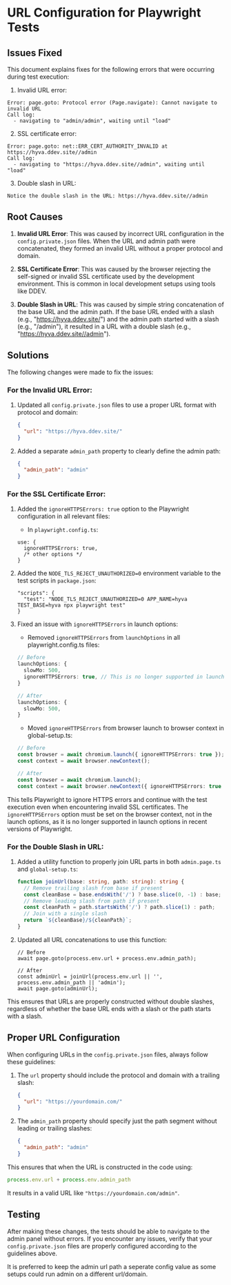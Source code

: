 # URL Configuration for Playwright Tests

## Issues Fixed

This document explains fixes for the following errors that were occurring during test execution:

1. Invalid URL error:
```
Error: page.goto: Protocol error (Page.navigate): Cannot navigate to invalid URL
Call log:
  - navigating to "admin/admin", waiting until "load"
```

2. SSL certificate error:
```
Error: page.goto: net::ERR_CERT_AUTHORITY_INVALID at https://hyva.ddev.site//admin
Call log:
  - navigating to "https://hyva.ddev.site//admin", waiting until "load"
```

3. Double slash in URL:
```
Notice the double slash in the URL: https://hyva.ddev.site//admin
```

## Root Causes

1. **Invalid URL Error**: This was caused by incorrect URL configuration in the `config.private.json` files. When the URL and admin path were concatenated, they formed an invalid URL without a proper protocol and domain.

2. **SSL Certificate Error**: This was caused by the browser rejecting the self-signed or invalid SSL certificate used by the development environment. This is common in local development setups using tools like DDEV.

3. **Double Slash in URL**: This was caused by simple string concatenation of the base URL and the admin path. If the base URL ended with a slash (e.g., "https://hyva.ddev.site/") and the admin path started with a slash (e.g., "/admin"), it resulted in a URL with a double slash (e.g., "https://hyva.ddev.site//admin").

## Solutions

The following changes were made to fix the issues:

### For the Invalid URL Error:

1. Updated all `config.private.json` files to use a proper URL format with protocol and domain:
   ```json
   {
     "url": "https://hyva.ddev.site/"
   }
   ```

2. Added a separate `admin_path` property to clearly define the admin path:
   ```json
   {
     "admin_path": "admin"
   }
   ```

### For the SSL Certificate Error:

1. Added the `ignoreHTTPSErrors: true` option to the Playwright configuration in all relevant files:
   - In `playwright.config.ts`:
   ```
   use: {
     ignoreHTTPSErrors: true,
     /* other options */
   }
   ```

2. Added the `NODE_TLS_REJECT_UNAUTHORIZED=0` environment variable to the test scripts in `package.json`:
   ```
   "scripts": {
     "test": "NODE_TLS_REJECT_UNAUTHORIZED=0 APP_NAME=hyva  TEST_BASE=hyva npx playwright test"
   }
   ```

3. Fixed an issue with `ignoreHTTPSErrors` in launch options:
   - Removed `ignoreHTTPSErrors` from `launchOptions` in all playwright.config.ts files:
   ```typescript
   // Before
   launchOptions: {
     slowMo: 500,
     ignoreHTTPSErrors: true, // This is no longer supported in launch options
   }

   // After
   launchOptions: {
     slowMo: 500,
   }
   ```

   - Moved `ignoreHTTPSErrors` from browser launch to browser context in global-setup.ts:
   ```typescript
   // Before
   const browser = await chromium.launch({ ignoreHTTPSErrors: true });
   const context = await browser.newContext();

   // After
   const browser = await chromium.launch();
   const context = await browser.newContext({ ignoreHTTPSErrors: true });
   ```

This tells Playwright to ignore HTTPS errors and continue with the test execution even when encountering invalid SSL certificates. The `ignoreHTTPSErrors` option must be set on the browser context, not in the launch options, as it is no longer supported in launch options in recent versions of Playwright.

### For the Double Slash in URL:

1. Added a utility function to properly join URL parts in both `admin.page.ts` and `global-setup.ts`:
   ```typescript
   function joinUrl(base: string, path: string): string {
     // Remove trailing slash from base if present
     const cleanBase = base.endsWith('/') ? base.slice(0, -1) : base;
     // Remove leading slash from path if present
     const cleanPath = path.startsWith('/') ? path.slice(1) : path;
     // Join with a single slash
     return `${cleanBase}/${cleanPath}`;
   }
   ```

2. Updated all URL concatenations to use this function:
   ```
   // Before
   await page.goto(process.env.url + process.env.admin_path);

   // After
   const adminUrl = joinUrl(process.env.url || '', process.env.admin_path || 'admin');
   await page.goto(adminUrl);
   ```

This ensures that URLs are properly constructed without double slashes, regardless of whether the base URL ends with a slash or the path starts with a slash.

## Proper URL Configuration

When configuring URLs in the `config.private.json` files, always follow these guidelines:

1. The `url` property should include the protocol and domain with a trailing slash:
   ```json
   {
     "url": "https://yourdomain.com/"
   }
   ```

2. The `admin_path` property should specify just the path segment without leading or trailing slashes:
   ```json
   {
     "admin_path": "admin"
   }
   ```

This ensures that when the URL is constructed in the code using:
```typescript
process.env.url + process.env.admin_path
```

It results in a valid URL like `"https://yourdomain.com/admin"`.

## Testing

After making these changes, the tests should be able to navigate to the admin panel without errors. If you encounter any issues, verify that your `config.private.json` files are properly configured according to the guidelines above.

It is preferred to keep the admin url path a seperate config value as some setups could run admin on a different url/domain.
